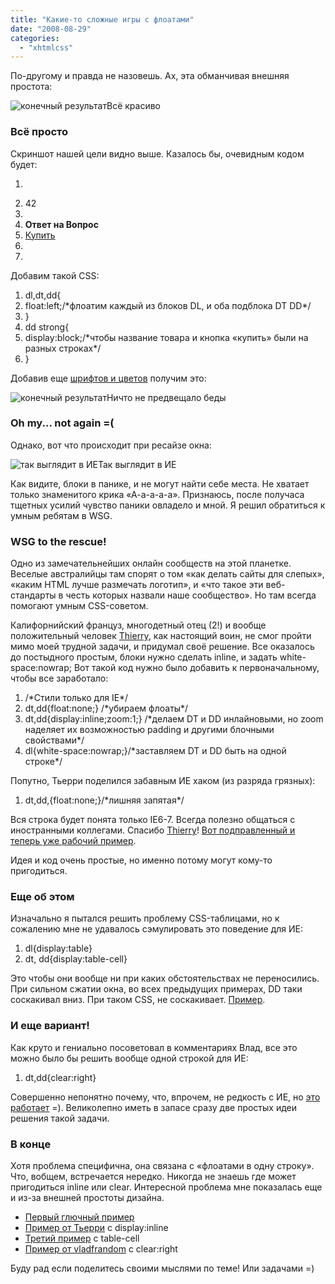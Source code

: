 ```yaml
---
title: "Какие-то сложные игры c флоатами"
date: "2008-08-29"
categories: 
  - "xhtmlcss"
---
```


По-другому и правда не назовешь. Ах, эта обманчивая внешняя простота:

![конечный результат](http://cssing.org.ua/pic/floatmess/1.png)Всё красиво

### Всё просто

Скриншот нашей цели видно выше. Казалось бы, очевидным кодом будет:

1. <dl>
2. <dt>42</dt>
3. <dd>
4. <strong>Ответ на Вопрос</strong>
5. <a href="#">Купить</a>
6. </dd>
7. </dl>

Добавим такой CSS:

1. dl,dt,dd{
2. float:left;/\*флоатим каждый из блоков DL, и оба подблока DT DD\*/
3. }
4. dd strong{
5. display:block;/\*чтобы название товара и кнопка «купить» были на разных строках\*/
6. }

Добавив еще [шрифтов и цветов](http://cssing.org.ua/examples/floatmess/beauty.css) получим это:

![конечный результат](http://cssing.org.ua/pic/floatmess/1.png)Ничто не предвещало беды

### Oh my... not again =(

Однако, вот что происходит при ресайзе окна:

![так выглядит в ИЕ](http://cssing.org.ua/pic/floatmess/2.png)Так выглядит в ИЕ

Как видите, блоки в панике, и не могут найти себе места. Не хватает только знаменитого крика «А-а-а-а-а». Признаюсь, после получаса тщетных усилий чувство паники овладело и мной. Я решил обратиться к умным ребятам в WSG.

### WSG to the rescue!

Одно из замечательнейших онлайн сообществ на этой планетке. Веселые австралийцы там спорят о том «как делать сайты для слепых», «каким HTML лучше размечать логотип», и «что такое эти веб-стандарты в честь которых назвали наше сообщество». Но там всегда помогают умным CSS-советом.

Калифорнийский француз, многодетный отец (2!) и вообще положительный человек [Thierry](http://www.tjkdesign.com/), как настоящий воин, не смог пройти мимо моей трудной задачи, и придумал своё решение. Все оказалось до постыдного простым, блоки нужно сделать inline, и задать white-space:nowrap; Вот такой код нужно было добавить к первоначальному, чтобы все заработало:

1. /\*Стили только для IE\*/
2. dt,dd{float:none;} /\*убираем флоаты\*/
3. dt,dd{display:inline;zoom:1;} /\*делаем DT и DD инлайновыми, но zoom наделяет их возможностью padding и другими блочными свойствами\*/
4. dl{white-space:nowrap;}/\*заставляем DT и DD быть на одной строке\*/

Попутно, Тьерри поделился забавным ИЕ хаком (из разряда грязных):

1. dt,dd,{float:none;}/\*лишняя запятая\*/

Вся строка будет понята только IE6-7. Всегда полезно общаться с иностранными коллегами. Спасибо [Thierry](http://www.tjkdesign.com/)! [Вот подправленный и теперь уже рабочий пример](http://cssing.org.ua/examples/floatmess/floatdl_thierry.html).

Идея и код очень простые, но именно потому могут кому-то пригодиться.

### Еще об этом

Изначально я пытался решить проблему CSS-таблицами, но к сожалению мне не удавалось сэмулировать это поведение для ИЕ:

1. dl{display:table}
2. dt, dd{display:table-cell}

Это чтобы они вообще ни при каких обстоятельствах не переносились. При сильном сжатии окна, во всех предыдущих примерах, DD таки соскакивал вниз. При таком CSS, не соскакивает. [Пример](http://cssing.org.ua/examples/floatmess/floatdl_akella.html).

### И еще вариант!

Как круто и гениально посоветовал в комментариях Влад, все это можно было бы решить вообще одной строкой для ИЕ:

1. dt,dd{clear:right}

Совершенно непонятно почему, что, впрочем, не редкость с ИЕ, но [это работает](http://cssing.org.ua/examples/floatmess/floatdl_vlad.html) =). Великолепно иметь в запасе сразу две простых идеи решения такой задачи.

### В конце

Хотя проблема специфична, она связана с «флоатами в одну строку». Что, вобщем, встречается нередко. Никогда не знаешь где может пригодиться inline или clear. Интересной проблема мне показалась еще и из-за внешней простоты дизайна.

- [Первый глючный пример](http://cssing.org.ua/examples/floatmess/normal.html)
- [Пример от Тьерри](http://cssing.org.ua/examples/floatmess/floatdl_thierry.html) с display:inline
- [Третий пример](http://cssing.org.ua/examples/floatmess/floatdl_akella.html) с table-cell
- [Пример от vladfrandom](http://cssing.org.ua/examples/floatmess/floatdl_vlad.html) c clear:right

Буду рад если поделитесь своими мыслями по теме! Или задачами =)
